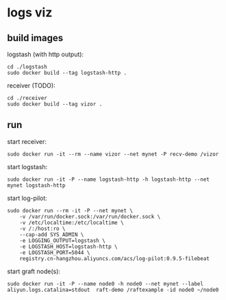 # logs viz

## build images

logstash (with http output):

```
cd ./logstash
sudo docker build --tag logstash-http .
```

receiver (TODO):

```
cd ./receiver
sudo docker build --tag vizor .
```

## run 

start receiver:
```
sudo docker run -it --rm --name vizor --net mynet -P recv-demo /vizor
```

start logstash:
```
sudo docker run -it -P --name logstash-http -h logstash-http --net mynet logstash-http
```

start log-pilot:
```
sudo docker run --rm -it -P --net mynet \
    -v /var/run/docker.sock:/var/run/docker.sock \
    -v /etc/localtime:/etc/localtime \
    -v /:/host:ro \
    --cap-add SYS_ADMIN \
    -e LOGGING_OUTPUT=logstash \
    -e LOGSTASH_HOST=logstash-http \
    -e LOGSTASH_PORT=5044 \
    registry.cn-hangzhou.aliyuncs.com/acs/log-pilot:0.9.5-filebeat
```

start graft node(s):
```
sudo docker run -it -P --name node0 -h node0 --net mynet --label aliyun.logs.catalina=stdout  raft-demo /raftexample -id node0 ~/node0
```